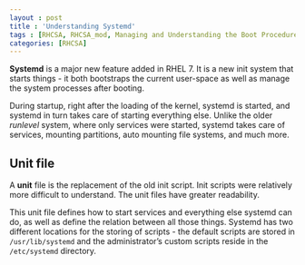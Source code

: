 ```yaml
---
layout : post
title : 'Understanding Systemd'
tags : [RHCSA, RHCSA_mod, Managing and Understanding the Boot Procedure, Understanding Systemd]
categories: [RHCSA]
---
```



**Systemd** is a major new feature added in RHEL 7. It is a new init
system that starts things - it both bootstraps the current user-space as
well as manage the system processes after booting.

During startup, right after the loading of the kernel, systemd is
started, and systemd in turn takes care of starting everything else.
Unlike the older *runlevel* system, where only services were started,
systemd takes care of services, mounting partitions, auto mounting file
systems, and much more.

## Unit file

A **unit** file is the replacement of the old init script. Init scripts
were relatively more difficult to understand. The unit files have
greater readability.

This unit file defines how to start services and everything else systemd
can do, as well as define the relation between all those things. Systemd
has two different locations for the storing of scripts - the default
scripts are stored in `/usr/lib/systemd` and the administrator’s custom
scripts reside in the `/etc/systemd` directory.

